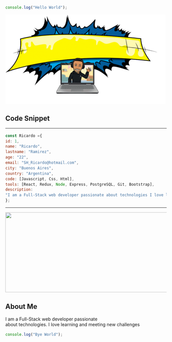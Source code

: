 ```JavaScript
console.log("Hello World");
```

<img src="./HelloRicardo.gif" width=500 height=280>
 
 ## Code Snippet
---
```JavaScript
const Ricardo ={
id: 1,
name: "Ricardo",
lastname: "Ramirez",
age: "22",
email: "SH_Ricardo@hotmail.com",
city: "Buenos Aires",
country: "Argentina",
code: [Javascript, Css, Html],
tools: [React, Redux, Node, Express, PostgreSQL, Git, Bootstrap],
description:
"I am a Full-Stack web developer passionate about technologies I love learning and meeting new challenges",
};
````
---

<img src="./RicardoRa.gif"  align-items= center width=600 height=250>

## About Me

<p>
I am a Full-Stack web developer passionate
<br/>
about technologies.
I love learning and meeting new
challenges
</p>

```JavaScript
console.log("Bye World");
```
